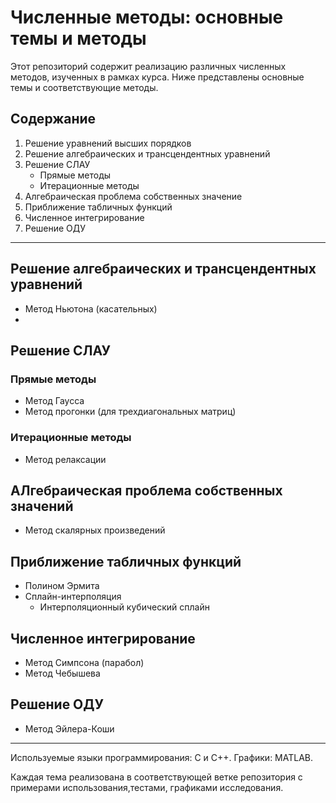 # Численные методы: основные темы и методы

Этот репозиторий содержит реализацию различных численных методов, изученных в рамках курса. Ниже представлены основные темы и соответствующие методы.

## Содержание

1. Решение уравнений высших порядков
2. Решение алгебраических и трансцендентных уравнений
3. Решение СЛАУ
   - Прямые методы
   - Итерационные методы
4. Алгебраическая проблема собственных значение
5. Приближение табличных функций
6. Численное интегрирование
7. Решение ОДУ

---

## Решение алгебраических и трансцендентных уравнений
- Метод Ньютона (касательных)
- 
## Решение СЛАУ

### Прямые методы
- Метод Гаусса
- Метод прогонки (для трехдиагональных матриц)

### Итерационные методы
- Метод релаксации

## АЛгебраическая проблема собственных значений
- Метод скалярных произведений

## Приближение табличных функций
- Полином Эрмита
- Сплайн-интерполяция
  - Интерполяционный кубический сплайн

## Численное интегрирование
- Метод Симпсона (парабол)
- Метод Чебышева

## Решение ОДУ
- Метод Эйлера-Коши

---

Используемые языки программирования: C и C++.
Графики: MATLAB.

Каждая тема реализована в соответствующей ветке репозитория с примерами использования,тестами, графиками исследования.
